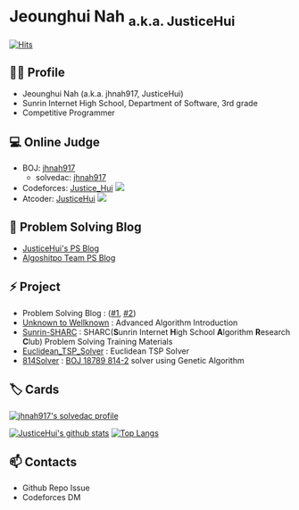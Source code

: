 # Jeounghui Nah <sub>a.k.a. JusticeHui</sub>

[![Hits](https://hits.seeyoufarm.com/api/count/incr/badge.svg?url=https%3A%2F%2Fgithub.com%2FjusticeHui)](https://github.com/justiceHui)

## 🙋‍♂️ Profile

* Jeounghui Nah (a.k.a. jhnah917, JusticeHui)
* Sunrin Internet High School, Department of Software, 3rd grade
* Competitive Programmer

## 💻 Online Judge

* BOJ: [jhnah917](http://icpc.me/jhnah917)
  * solvedac: [jhnah917](https://solved.ac/profile/jhnah917)
* Codeforces: [Justice_Hui](https://codeforces.com/profile/Justice_Hui) [![](https://run.kaist.ac.kr/badges/codeforces/justice_hui.svg)](https://codeforces.com/profile/Justice_Hui)
* Atcoder: [JusticeHui](https://atcoder.jp/users/JusticeHui) [![](https://run.kaist.ac.kr/badges/atcoder/JusticeHui.svg)](https://atcoder.jp/users/JusticeHui)

## 💬 Problem Solving Blog

* [JusticeHui's PS Blog](https://justiceHui.github.io)
* [Algoshitpo Team PS Blog](https://algoshitpo.github.io)

## ⚡ Project

* Problem Solving Blog : ([#1](https://justiceHui.github.io), [#2](https://algoshitpo.github.io))
* [Unknown to Wellknown](https://github.com/justiceHui/Unknown-To-Wellknown) : Advanced Algorithm Introduction
* [Sunrin-SHARC](https://github.com/justiceHui/Sunrin-SHARC) : SHARC(**S**unrin Internet **H**igh School **A**lgorithm **R**esearch **C**lub) Problem Solving Training Materials
* [Euclidean_TSP_Solver](https://github.com/justiceHui/Euclidean_TSP_Solver) : Euclidean TSP Solver
* [814Solver](https://github.com/kimjg1119/814Solver) : [BOJ 18789 814-2](https://www.acmicpc.net/problem/18789) solver using Genetic Algorithm

## 🏷️ Cards

[![jhnah917's solvedac profile](http://mazassumnida.wtf/api/v2/generate_badge?boj=jhnah917)](https://solved.ac/profile/jhnah917)

[![JusticeHui's github stats](https://github-readme-stats.vercel.app/api?username=justiceHui&show_icons=true&hide_border=true)](https://github.com/justiceHui) [![Top Langs](https://github-readme-stats.vercel.app/api/top-langs/?username=JusticeHui&layout=compact)](https://github.com/justiceHui)

## 📫 Contacts

* Github Repo Issue
* Codeforces DM

<!--

- 🔭 I’m currently working on ...
- 🌱 I’m currently learning ...
- 👯 I’m looking to collaborate on ...
- 🤔 I’m looking for help with ...
- 💬 Ask me about ...
- 📫 How to reach me: ...
- 😄 Pronouns: ...
- ⚡ Fun fact: ...
  -->

